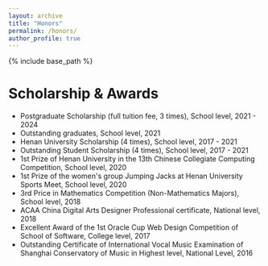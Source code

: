 ```yaml
---
layout: archive
title: "Honors"
permalink: /honors/
author_profile: true
---
```


{% include base_path %}

Scholarship & Awards
======
* Postgraduate Scholarship (full tuition fee, 3 times), School level, 2021 - 2024
* Outstanding graduates, School level, 2021
* Henan University Scholarship (4 times), School level, 2017 - 2021
* Outstanding Student Scholarship (4 times), School level, 2017 - 2021
* 1st Prize of Henan University in the 13th Chinese Collegiate Computing Competition, School level, 2020
* 1st Prize of the women's group Jumping Jacks at Henan University Sports Meet, School level, 2020
* 3rd Price in Mathematics Competition (Non-Mathematics Majors), School level, 2018
* ACAA China Digital Arts Designer Professional certificate, National level, 2018
* Excellent Award of the 1st Oracle Cup Web Design Competition of School of Software, College level, 2017
* Outstanding Certificate of International Vocal Music Examination of Shanghai Conservatory of Music in Highest level, National Level, 2016



